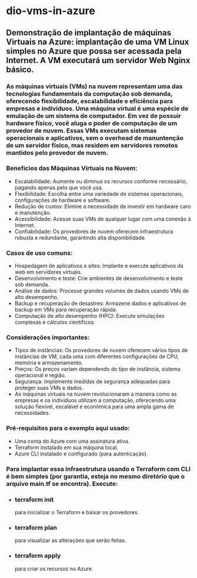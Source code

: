 # dio-vms-in-azure

## Demonstração de implantação de máquinas Virtuais na Azure: implantação de uma VM Linux simples no Azure que possa ser acessada pela Internet. A VM executará um servidor Web Nginx básico.

### As máquinas virtuais (VMs) na nuvem representam uma das tecnologias fundamentais da computação sob demanda, oferecendo flexibilidade, escalabilidade e eficiência para empresas e indivíduos. Uma máquina virtual é uma espécie de emulação de um sistema de computador. Em vez de possuir hardware físico, você aluga o poder de computação de um provedor de nuvem. Essas VMs executam sistemas operacionais e aplicativos, sem o overhead de manuntenção de um servidor físico, mas residem em servidores remotos mantidos pelo provedor de nuvem. 

### Benefícios das Máquinas Virtuais na Nuvem:
  - Escalabilidade: Aumente ou diminua os recursos conforme necessário, pagando apenas pelo que você usa.
  - Flexibilidade: Escolha entre uma variedade de sistemas operacionais, configurações de hardware e software.
  - Redução de custos: Elimine a necessidade de investir em hardware caro e manutenção.
  - Acessibilidade: Acesse suas VMs de qualquer lugar com uma conexão à Internet.
  - Confiabilidade: Os provedores de nuvem oferecem infraestrutura robusta e redundante, garantindo alta disponibilidade.

### Casos de uso comuns:
  - Hospedagem de aplicativos e sites: Implante e execute aplicativos da web em servidores virtuais.
  - Desenvolvimento e teste: Crie ambientes de desenvolvimento e teste sob demanda.
  - Análise de dados: Processe grandes volumes de dados usando VMs de alto desempenho.
  - Backup e recuperação de desastres: Armazene dados e aplicativos de backup em VMs para recuperação rápida.
  - Computação de alto desempenho (HPC): Execute simulações complexas e cálculos científicos.

### Considerações importantes:
  - Tipos de instâncias: Os provedores de nuvem oferecem vários tipos de instâncias de VM, cada uma com diferentes configurações de CPU, memória e armazenamento.
  - Preços: Os preços variam dependendo do tipo de instância, sistema operacional e região.
  - Segurança: Implemente medidas de segurança adequadas para proteger suas VMs e dados.
  - As máquinas virtuais na nuvem revolucionaram a maneira como as empresas e os indivíduos utilizam a computação, oferecendo uma solução flexível, escalável e econômica para uma ampla gama de necessidades.

### Pré-requisitos para o exemplo aqui usado:
  - Uma conta do Azure com uma assinatura ativa.
  - Terraform instalado em sua máquina local.
  - Azure CLI instalado e configurado (para autenticação).
    
### Para implantar essa infraestrutura usando o Terraform com CLI é bem simples (por garantia, esteja no mesmo diretório que o arquivo main.tf se encontra). Execute:
  - <h3>terraform init</h3> para inicializar o Terraform e baixar os provedores.
  - <h3>terraform plan</h3> para visualizar as alterações que serão feitas.
  - <h3>terraform apply</h3> para criar os recursos no Azure. 
